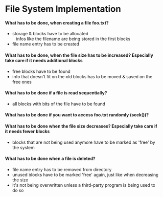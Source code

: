# File System Implementation
#### What has to be done, when creating a file foo.txt?
- storage & blocks have to be allocated
<br>&nbsp;&nbsp;&nbsp;infos like the filename are being stored in the first blocks 
- file name entry has to be created
#### What has to be done, when the file size has to be increased? Especially take care if it needs additional blocks
- free blocks have to be found
- info that doesn't fit on the old blocks has to be moved & saved on the free ones
#### What has to be done if a file is read sequentially?
- all blocks with bits of the file have to be found
#### What has to be done if you want to access foo.txt randomly (seek())?
#### What has to be done when the file size decreases? Especially take care if it needs fewer blocks
- blocks that are not being used anymore have to be marked as 'free' by the system
#### What has to be done when a file is deleted?
- file name entry has to be removed from directory
- unused blocks have to be marked 'free' again, just like when decreasing the size
- it's not being overwritten unless a third-party program is being used to do so
